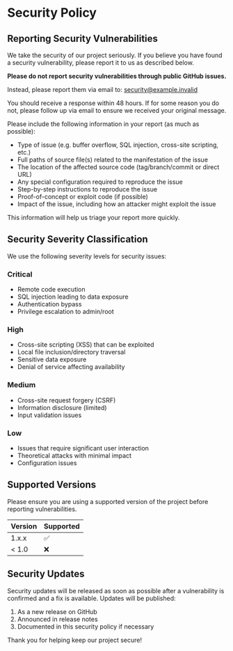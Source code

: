 # Security Policy

## Reporting Security Vulnerabilities

We take the security of our project seriously. If you believe you have found a security vulnerability, please report it to us as described below.

**Please do not report security vulnerabilities through public GitHub issues.**

Instead, please report them via email to: security@example.invalid

You should receive a response within 48 hours. If for some reason you do not, please follow up via email to ensure we received your original message.

Please include the following information in your report (as much as possible):

- Type of issue (e.g. buffer overflow, SQL injection, cross-site scripting, etc.)
- Full paths of source file(s) related to the manifestation of the issue
- The location of the affected source code (tag/branch/commit or direct URL)
- Any special configuration required to reproduce the issue
- Step-by-step instructions to reproduce the issue
- Proof-of-concept or exploit code (if possible)
- Impact of the issue, including how an attacker might exploit the issue

This information will help us triage your report more quickly.

## Security Severity Classification

We use the following severity levels for security issues:

### Critical
- Remote code execution
- SQL injection leading to data exposure
- Authentication bypass
- Privilege escalation to admin/root

### High
- Cross-site scripting (XSS) that can be exploited
- Local file inclusion/directory traversal
- Sensitive data exposure
- Denial of service affecting availability

### Medium
- Cross-site request forgery (CSRF)
- Information disclosure (limited)
- Input validation issues

### Low
- Issues that require significant user interaction
- Theoretical attacks with minimal impact
- Configuration issues

## Supported Versions

Please ensure you are using a supported version of the project before reporting vulnerabilities.

| Version | Supported          |
| ------- | ------------------ |
| 1.x.x   | :white_check_mark: |
| < 1.0   | :x:                |

## Security Updates

Security updates will be released as soon as possible after a vulnerability is confirmed and a fix is available. Updates will be published:

1. As a new release on GitHub
2. Announced in release notes
3. Documented in this security policy if necessary

Thank you for helping keep our project secure!
